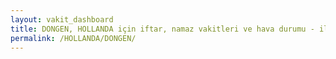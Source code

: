 ```yaml
---
layout: vakit_dashboard
title: DONGEN, HOLLANDA için iftar, namaz vakitleri ve hava durumu - ilçe/eyalet seç
permalink: /HOLLANDA/DONGEN/
---
```


<script type="text/javascript">
  var GLOBAL_COUNTRY = 'HOLLANDA';
  var GLOBAL_CITY = 'DONGEN';
  var GLOBAL_STATE = '';
  var lat = 72;
  var lon = 21;
</script>
